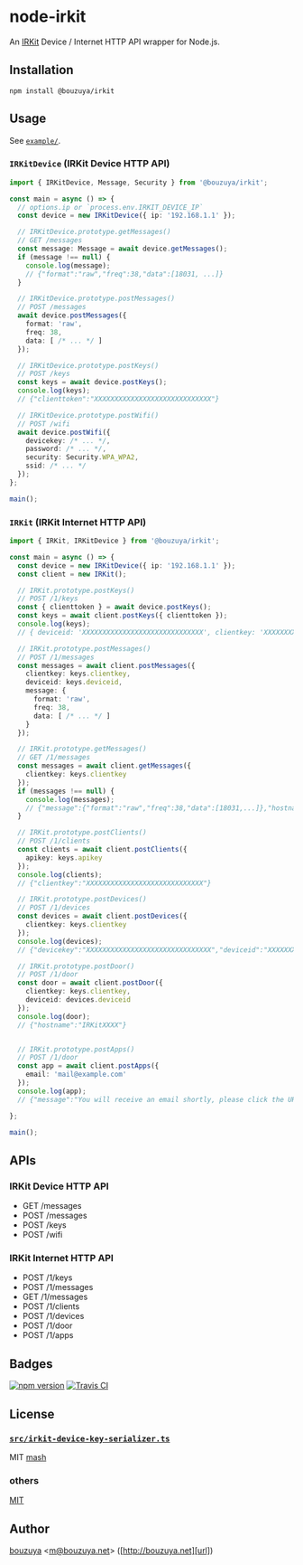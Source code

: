 # node-irkit

An [IRKit](http://getirkit.com/) Device / Internet HTTP API wrapper for Node.js.

## Installation

```
npm install @bouzuya/irkit
```

## Usage

See [`example/`](example/).

### `IRKitDevice` (IRKit Device HTTP API)

```typescript
import { IRKitDevice, Message, Security } from '@bouzuya/irkit';

const main = async () => {
  // options.ip or `process.env.IRKIT_DEVICE_IP`
  const device = new IRKitDevice({ ip: '192.168.1.1' });

  // IRKitDevice.prototype.getMessages()
  // GET /messages
  const message: Message = await device.getMessages();
  if (message !== null) {
    console.log(message);
    // {"format":"raw","freq":38,"data":[18031, ...]}
  }

  // IRKitDevice.prototype.postMessages()
  // POST /messages
  await device.postMessages({
    format: 'raw',
    freq: 38,
    data: [ /* ... */ ]
  });

  // IRKitDevice.prototype.postKeys()
  // POST /keys
  const keys = await device.postKeys();
  console.log(keys);
  // {"clienttoken":"XXXXXXXXXXXXXXXXXXXXXXXXXXXXX"}

  // IRKitDevice.prototype.postWifi()
  // POST /wifi
  await device.postWifi({
    devicekey: /* ... */,
    password: /* ... */,
    security: Security.WPA_WPA2,
    ssid: /* ... */
  });
};

main();
```

### `IRKit` (IRKit Internet HTTP API)

```typescript
import { IRKit, IRKitDevice } from '@bouzuya/irkit';

const main = async () => {
  const device = new IRKitDevice({ ip: '192.168.1.1' });
  const client = new IRKit();

  // IRKit.prototype.postKeys()
  // POST /1/keys
  const { clienttoken } = await device.postKeys();
  const keys = await client.postKeys({ clienttoken });
  console.log(keys);
  // { deviceid: 'XXXXXXXXXXXXXXXXXXXXXXXXXXXXXX', clientkey: 'XXXXXXXXXXXXXXXXXXXXXXX' }

  // IRKit.prototype.postMessages()
  // POST /1/messages
  const messages = await client.postMessages({
    clientkey: keys.clientkey,
    deviceid: keys.deviceid,
    message: {
      format: 'raw',
      freq: 38,
      data: [ /* ... */ ]
    }
  });

  // IRKit.prototype.getMessages()
  // GET /1/messages
  const messages = await client.getMessages({
    clientkey: keys.clientkey
  });
  if (messages !== null) {
    console.log(messages);
    // {"message":{"format":"raw","freq":38,"data":[18031,...]},"hostname":"IRKitD2A4","deviceid":"FBEC7F5148274DADB608799D43175FD1"}
  }

  // IRKit.prototype.postClients()
  // POST /1/clients
  const clients = await client.postClients({
    apikey: keys.apikey
  });
  console.log(clients);
  // {"clientkey":"XXXXXXXXXXXXXXXXXXXXXXXXXXXXX"}

  // IRKit.prototype.postDevices()
  // POST /1/devices
  const devices = await client.postDevices({
    clientkey: keys.clientkey
  });
  console.log(devices);
  // {"devicekey":"XXXXXXXXXXXXXXXXXXXXXXXXXXXXXXX","deviceid":"XXXXXXXXXXXXXXXXXXXXXXXXXXXXXX"}

  // IRKit.prototype.postDoor()
  // POST /1/door
  const door = await client.postDoor({
    clientkey: keys.clientkey,
    deviceid: devices.deviceid
  });
  console.log(door);
  // {"hostname":"IRKitXXXX"}


  // IRKit.prototype.postApps()
  // POST /1/door
  const app = await client.postApps({
    email: 'mail@example.com'
  });
  console.log(app);
  // {"message":"You will receive an email shortly, please click the URL in it to get an apikey"}

};

main();
```

## APIs

### IRKit Device HTTP API

- GET /messages
- POST /messages
- POST /keys
- POST /wifi

### IRKit Internet HTTP API

- POST /1/keys
- POST /1/messages
- GET /1/messages
- POST /1/clients
- POST /1/devices
- POST /1/door
- POST /1/apps

## Badges

[![npm version][npm-badge-url]][npm-url]
[![Travis CI][travisci-badge-url]][travisci-url]

[npm-badge-url]: https://img.shields.io/npm/v/@bouzuya/irkit.svg
[npm-url]: https://www.npmjs.com/package/@bouzuya/irkit
[travisci-badge-url]: https://img.shields.io/travis/bouzuya/node-irkit.svg
[travisci-url]: https://travis-ci.org/bouzuya/node-irkit

## License

### [`src/irkit-device-key-serializer.ts`](src/irkit-device-key-serializer.ts)

MIT [mash](http://jsdo.it/mash/keyserializer-test)

### others

[MIT](LICENSE)

## Author

[bouzuya][user] &lt;[m@bouzuya.net][email]&gt; ([http://bouzuya.net][url])

[user]: https://github.com/bouzuya
[email]: mailto:m@bouzuya.net
[url]: http://bouzuya.net
